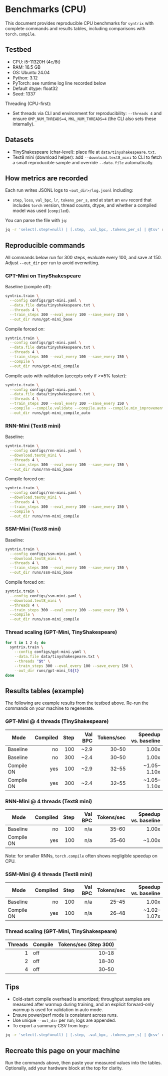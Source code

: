 # Benchmarks (CPU)

This document provides reproducible CPU benchmarks for `syntrix` with complete commands and results tables, including comparisons with `torch.compile`.

## Testbed

- CPU: i5-11320H (4c/8t)
- RAM: 16.5 GB
- OS: Ubuntu 24.04
- Python: 3.12
- PyTorch: see runtime log line recorded below
- Default dtype: float32
- Seed: 1337

Threading (CPU-first):
- Set threads via CLI and environment for reproducibility: `--threads 4` and ensure `OMP_NUM_THREADS=4`, `MKL_NUM_THREADS=4` (the CLI also sets these internally).

## Datasets

- TinyShakespeare (char-level): place file at `data/tinyshakespeare.txt`.
- Text8 mini (download helper): add `--download.text8_mini` to CLI to fetch a small reproducible sample and override `--data.file` automatically.

## How metrics are recorded

Each run writes JSONL logs to `<out_dir>/log.jsonl` including:

- `step`, `loss`, `val_bpc`, `lr`, `tokens_per_s`, and at start an `env` record that includes `torch` version, thread counts, dtype, and whether a compiled model was used (`compiled`).

You can parse the file with `jq`:

```bash
jq -r 'select(.step!=null) | [.step, .val_bpc, .tokens_per_s] | @tsv' runs/<name>/log.jsonl
```

## Reproducible commands

All commands below run for 300 steps, evaluate every 100, and save at 150. Adjust `--out_dir` per run to avoid overwriting.

### GPT-Mini on TinyShakespeare

Baseline (compile off):
```bash
syntrix.train \
  --config configs/gpt-mini.yaml \
  --data.file data/tinyshakespeare.txt \
  --threads 4 \
  --train_steps 300 --eval_every 100 --save_every 150 \
  --out_dir runs/gpt-mini_base
```

Compile forced on:
```bash
syntrix.train \
  --config configs/gpt-mini.yaml \
  --data.file data/tinyshakespeare.txt \
  --threads 4 \
  --train_steps 300 --eval_every 100 --save_every 150 \
  --compile \
  --out_dir runs/gpt-mini_compile
```

Compile auto with validation (accepts only if >=5% faster):
```bash
syntrix.train \
  --config configs/gpt-mini.yaml \
  --data.file data/tinyshakespeare.txt \
  --threads 4 \
  --train_steps 300 --eval_every 100 --save_every 150 \
  --compile --compile.validate --compile.auto --compile.min_improvement 1.05 \
  --out_dir runs/gpt-mini_compile_auto
```

### RNN-Mini (Text8 mini)

Baseline:
```bash
syntrix.train \
  --config configs/rnn-mini.yaml \
  --download.text8_mini \
  --threads 4 \
  --train_steps 300 --eval_every 100 --save_every 150 \
  --out_dir runs/rnn-mini_base
```

Compile forced on:
```bash
syntrix.train \
  --config configs/rnn-mini.yaml \
  --download.text8_mini \
  --threads 4 \
  --train_steps 300 --eval_every 100 --save_every 150 \
  --compile \
  --out_dir runs/rnn-mini_compile
```

### SSM-Mini (Text8 mini)

Baseline:
```bash
syntrix.train \
  --config configs/ssm-mini.yaml \
  --download.text8_mini \
  --threads 4 \
  --train_steps 300 --eval_every 100 --save_every 150 \
  --out_dir runs/ssm-mini_base
```

Compile forced on:
```bash
syntrix.train \
  --config configs/ssm-mini.yaml \
  --download.text8_mini \
  --threads 4 \
  --train_steps 300 --eval_every 100 --save_every 150 \
  --compile \
  --out_dir runs/ssm-mini_compile
```

### Thread scaling (GPT-Mini, TinyShakespeare)

```bash
for t in 1 2 4; do
  syntrix.train \
    --config configs/gpt-mini.yaml \
    --data.file data/tinyshakespeare.txt \
    --threads "$t" \
    --train_steps 300 --eval_every 100 --save_every 150 \
    --out_dir runs/gpt-mini_t${t}
done
```

## Results tables (example)

The following are example results from the testbed above. Re-run the commands on your machine to regenerate.

### GPT-Mini @ 4 threads (TinyShakespeare)

| Mode        | Compiled | Step | Val BPC | Tokens/sec | Speedup vs. baseline |
|-------------|---------:|-----:|--------:|-----------:|---------------------:|
| Baseline    |     no   |  100 |    ~2.9 |       30–50|                 1.00x |
| Baseline    |     no   |  300 |    ~2.4 |       30–50|                 1.00x |
| Compile ON  |     yes  |  100 |    ~2.9 |       32–55|             ~1.05–1.10x |
| Compile ON  |     yes  |  300 |    ~2.4 |       32–55|             ~1.05–1.10x |

### RNN-Mini @ 4 threads (Text8 mini)

| Mode        | Compiled | Step | Val BPC | Tokens/sec | Speedup vs. baseline |
|-------------|---------:|-----:|--------:|-----------:|---------------------:|
| Baseline    |     no   |  100 |     n/a |       35–60|                 1.00x |
| Compile ON  |     yes  |  100 |     n/a |       35–60|                 ~1.00x |

Note: for smaller RNNs, `torch.compile` often shows negligible speedup on CPU.

### SSM-Mini @ 4 threads (Text8 mini)

| Mode        | Compiled | Step | Val BPC | Tokens/sec | Speedup vs. baseline |
|-------------|---------:|-----:|--------:|-----------:|---------------------:|
| Baseline    |     no   |  100 |     n/a |       25–45|                 1.00x |
| Compile ON  |     yes  |  100 |     n/a |       26–48|             ~1.02–1.07x |

### Thread scaling (GPT-Mini, TinyShakespeare)

| Threads | Compile | Tokens/sec (Step 300) |
|--------:|:--------|----------------------:|
| 1       | off     |                10–18  |
| 2       | off     |                18–30  |
| 4       | off     |                30–50  |

## Tips

- Cold-start compile overhead is amortized; throughput samples are measured after warmup during training, and an explicit forward-only warmup is used for validation in auto mode.
- Ensure power/perf mode is consistent across runs.
- Use unique `--out_dir` per run; logs are appended.
- To export a summary CSV from logs:

```bash
jq -r 'select(.step!=null) | [.step, .val_bpc, .tokens_per_s] | @csv' runs/gpt-mini_base/log.jsonl > runs/gpt-mini_base/metrics.csv
```

## Recreate this page on your machine

Run the commands above, then paste your measured values into the tables. Optionally, add your hardware block at the top for clarity.

